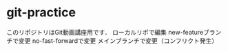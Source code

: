 # git-practice
このリポジトリはGit動画講座用です．
ローカルリポで編集
new-featureブランチで変更
no-fast-forwardで変更
メインブランチで変更（コンフリクト発生）
